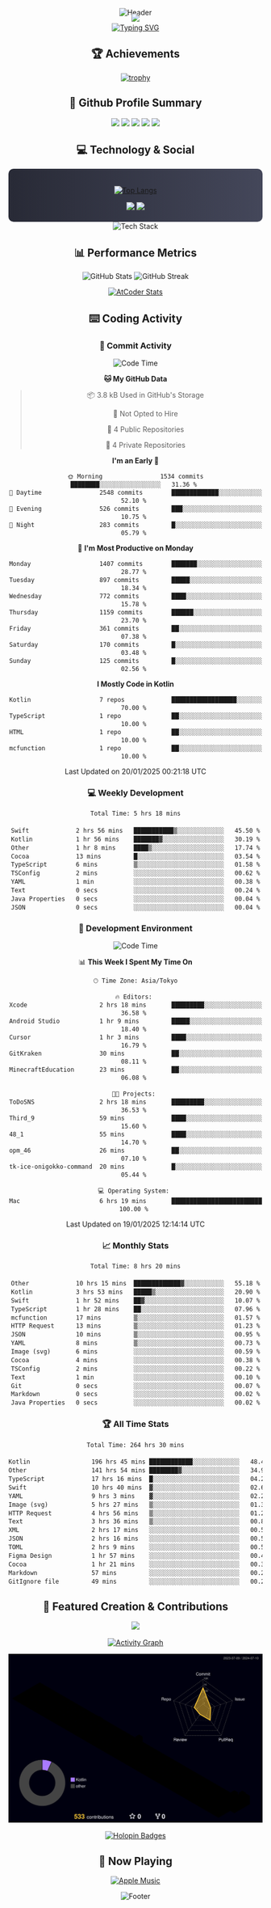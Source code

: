 <div align="center">
  
![Header](https://capsule-render.vercel.app/api?type=waving&color=gradient&customColorList=12&height=300&section=header&text=Welcome%20to%20Batapii's%20Universe&fontSize=50&animation=fadeIn&fontAlignY=40&desc=Android%20Developer%20|%20Kotlin%20LOVE%20)

<div style="margin-top: -20px;">
  <img src="https://readme-typing-svg.herokuapp.com/?lines=Crafting+Android+Experiences;Building+Tomorrow's+Apps+Today;Always+Learning,+Always+Growing&font=Fira%20Code&center=true&width=440&height=45&color=f75c7e&vCenter=true&size=22&pause=1000">
</div>

<a href="https://git.io/typing-svg">
  <img src="https://readme-typing-svg.demolab.com?font=Fira+Code&weight=600&size=28&duration=4000&pause=1000&center=true&vCenter=true&width=800&lines=Hey+there!+I'm+Batapii+%F0%9F%91%8B;Android+Developer+from+Japan+%F0%9F%87%AF%F0%9F%87%B5" alt="Typing SVG" />
</a>

## 🏆 Achievements

[![trophy](https://github-profile-trophy.vercel.app/?username=batapii&theme=onestar&no-frame=true&no-bg=true&column=8&rank=SECRET,SSS,SS,S,AAA,AA,A,B,C,?&margin-w=10&margin-h=10)](https://github.com/ryo-ma/github-profile-trophy)

## 🎯 Github Profile Summary

<div align="center">
  <img src="http://github-profile-summary-cards.vercel.app/api/cards/profile-details?username=batapii&theme=radical" />
  <img src="http://github-profile-summary-cards.vercel.app/api/cards/repos-per-language?username=batapii&theme=radical" />
  <img src="http://github-profile-summary-cards.vercel.app/api/cards/most-commit-language?username=batapii&theme=radical" />
  <img src="http://github-profile-summary-cards.vercel.app/api/cards/stats?username=batapii&theme=radical" />
  <img src="http://github-profile-summary-cards.vercel.app/api/cards/productive-time?username=batapii&theme=radical" />
</div>

## 💻 Technology & Social

<div align="center" style="background: linear-gradient(to right, #282A36, #44475A); padding: 20px; border-radius: 10px;">

[![Top Langs](https://github-readme-stats.vercel.app/api/top-langs/?username=batapii
)](https://github.com/anuraghazra/github-readme-stats)

<div style="margin-top: 15px">
<a href="https://github.com/batapii"><img src="https://img.shields.io/github/followers/batapii?style=for-the-badge&logo=github&label=Follow&color=ff6e96&labelColor=282A36"/></a>
<a href="https://twitter.com/batapii3939"><img src="https://img.shields.io/twitter/follow/batapii?style=for-the-badge&logo=twitter&color=1DA1F2&labelColor=282A36&label= Twitter"/></a>
</div>

</div>

<div align="center">
<img src="https://github-readme-tech-stack.vercel.app/api/cards?title=Tech+Stack&align=center&titleAlign=center&fontSize=20&lineHeight=10&lineCount=4&theme=github_dark&width=800&bg=%230D1117&badge=%23161B22&border=%2321262D&titleColor=%2358A6FF&line1=kotlin%2Ckotlin%2C0095D5%3Bandroid%2Candroid%2C00ff00%3Bjetpackcompose%2Cjetpack%2C4285F4%3B&line2=swift%2Cswift%2CFA7343%3Bfirebase%2Cfirebase%2CFFCA28%3Bgithub%2Cgithub%2C181717%3B&line3=typescript%2Ctypescript%2C3178C6%3Bgraphql%2Cgraphql%2CE10098%3Bsupabase%2Csupabase%2C3FCF8E%3B&line4=gradle%2Cgradle%2C02303A%3Bgitkraken%2Cgitkraken%2C179287%3Bpostman%2Cpostman%2CFF6C37%3B" alt="Tech Stack" />
</div>



## 📊 Performance Metrics

<div align="center">

![GitHub Stats](https://github-readme-stats.vercel.app/api?username=batapii&show_icons=true&theme=radical&hide_border=true&bg_color=0D1117)
![GitHub Streak](https://github-readme-streak-stats.herokuapp.com/?user=batapii&theme=radical&hide_border=true&background=0D1117)

[![AtCoder Stats](https://atcoder-readme-stats.vercel.app/stats/batapii3939?theme=dark&show_history=5&width=495)](https://github.com/iwbc-mzk/atcoder-readme-stats)

</div>

## ⌨️ Coding Activity

### 🌟 Commit Activity
<!--START_SECTION:commit-stats-->
![Code Time](http://img.shields.io/badge/Code%20Time-409%20hrs%2052%20mins-blue)

**🐱 My GitHub Data** 

> 📦 3.8 kB Used in GitHub's Storage 
 > 
> 🚫 Not Opted to Hire
 > 
> 📜 4 Public Repositories 
 > 
> 🔑 4 Private Repositories 
 > 
**I'm an Early 🐤** 

```text
🌞 Morning                1534 commits        ████████░░░░░░░░░░░░░░░░░   31.36 % 
🌆 Daytime                2548 commits        █████████████░░░░░░░░░░░░   52.10 % 
🌃 Evening                526 commits         ███░░░░░░░░░░░░░░░░░░░░░░   10.75 % 
🌙 Night                  283 commits         █░░░░░░░░░░░░░░░░░░░░░░░░   05.79 % 
```
📅 **I'm Most Productive on Monday** 

```text
Monday                   1407 commits        ███████░░░░░░░░░░░░░░░░░░   28.77 % 
Tuesday                  897 commits         █████░░░░░░░░░░░░░░░░░░░░   18.34 % 
Wednesday                772 commits         ████░░░░░░░░░░░░░░░░░░░░░   15.78 % 
Thursday                 1159 commits        ██████░░░░░░░░░░░░░░░░░░░   23.70 % 
Friday                   361 commits         ██░░░░░░░░░░░░░░░░░░░░░░░   07.38 % 
Saturday                 170 commits         █░░░░░░░░░░░░░░░░░░░░░░░░   03.48 % 
Sunday                   125 commits         █░░░░░░░░░░░░░░░░░░░░░░░░   02.56 % 
```


**I Mostly Code in Kotlin** 

```text
Kotlin                   7 repos             ██████████████████░░░░░░░   70.00 % 
TypeScript               1 repo              ██░░░░░░░░░░░░░░░░░░░░░░░   10.00 % 
HTML                     1 repo              ██░░░░░░░░░░░░░░░░░░░░░░░   10.00 % 
mcfunction               1 repo              ██░░░░░░░░░░░░░░░░░░░░░░░   10.00 % 
```




 Last Updated on 20/01/2025 00:21:18 UTC
<!--END_SECTION:commit-stats-->

### 💻 Weekly Development
<!--START_SECTION:wakatime-->

```txt
Total Time: 5 hrs 18 mins

Swift             2 hrs 56 mins   ███████████▒░░░░░░░░░░░░░   45.50 %
Kotlin            1 hr 56 mins    ███████▓░░░░░░░░░░░░░░░░░   30.19 %
Other             1 hr 8 mins     ████▒░░░░░░░░░░░░░░░░░░░░   17.74 %
Cocoa             13 mins         █░░░░░░░░░░░░░░░░░░░░░░░░   03.54 %
TypeScript        6 mins          ▒░░░░░░░░░░░░░░░░░░░░░░░░   01.58 %
TSConfig          2 mins          ░░░░░░░░░░░░░░░░░░░░░░░░░   00.62 %
YAML              1 min           ░░░░░░░░░░░░░░░░░░░░░░░░░   00.38 %
Text              0 secs          ░░░░░░░░░░░░░░░░░░░░░░░░░   00.24 %
Java Properties   0 secs          ░░░░░░░░░░░░░░░░░░░░░░░░░   00.04 %
JSON              0 secs          ░░░░░░░░░░░░░░░░░░░░░░░░░   00.04 %
```

<!--END_SECTION:wakatime-->

### 🔨 Development Environment
<!--START_SECTION:dev-stats-->
![Code Time](http://img.shields.io/badge/Code%20Time-409%20hrs%2049%20mins-blue)

📊 **This Week I Spent My Time On** 

```text
🕑︎ Time Zone: Asia/Tokyo

🔥 Editors: 
Xcode                    2 hrs 18 mins       █████████░░░░░░░░░░░░░░░░   36.58 % 
Android Studio           1 hr 9 mins         █████░░░░░░░░░░░░░░░░░░░░   18.40 % 
Cursor                   1 hr 3 mins         ████░░░░░░░░░░░░░░░░░░░░░   16.79 % 
GitKraken                30 mins             ██░░░░░░░░░░░░░░░░░░░░░░░   08.11 % 
MinecraftEducation       23 mins             ██░░░░░░░░░░░░░░░░░░░░░░░   06.08 % 

🐱‍💻 Projects: 
ToDoSNS                  2 hrs 18 mins       █████████░░░░░░░░░░░░░░░░   36.53 % 
Third_9                  59 mins             ████░░░░░░░░░░░░░░░░░░░░░   15.60 % 
48_1                     55 mins             ████░░░░░░░░░░░░░░░░░░░░░   14.70 % 
opm_46                   26 mins             ██░░░░░░░░░░░░░░░░░░░░░░░   07.10 % 
tk-ice-onigokko-command  20 mins             █░░░░░░░░░░░░░░░░░░░░░░░░   05.44 % 

💻 Operating System: 
Mac                      6 hrs 19 mins       █████████████████████████   100.00 % 
```


 Last Updated on 19/01/2025 12:14:14 UTC
<!--END_SECTION:dev-stats-->

### 📈 Monthly Stats
<!--START_SECTION:wakamonth-->

```txt
Total Time: 8 hrs 20 mins

Other             10 hrs 15 mins  █████████████▓░░░░░░░░░░░   55.18 %
Kotlin            3 hrs 53 mins   █████▒░░░░░░░░░░░░░░░░░░░   20.90 %
Swift             1 hr 52 mins    ██▓░░░░░░░░░░░░░░░░░░░░░░   10.07 %
TypeScript        1 hr 28 mins    ██░░░░░░░░░░░░░░░░░░░░░░░   07.96 %
mcfunction        17 mins         ▒░░░░░░░░░░░░░░░░░░░░░░░░   01.57 %
HTTP Request      13 mins         ▒░░░░░░░░░░░░░░░░░░░░░░░░   01.23 %
JSON              10 mins         ▒░░░░░░░░░░░░░░░░░░░░░░░░   00.95 %
YAML              8 mins          ▒░░░░░░░░░░░░░░░░░░░░░░░░   00.73 %
Image (svg)       6 mins          ░░░░░░░░░░░░░░░░░░░░░░░░░   00.59 %
Cocoa             4 mins          ░░░░░░░░░░░░░░░░░░░░░░░░░   00.38 %
TSConfig          2 mins          ░░░░░░░░░░░░░░░░░░░░░░░░░   00.22 %
Text              1 min           ░░░░░░░░░░░░░░░░░░░░░░░░░   00.10 %
Git               0 secs          ░░░░░░░░░░░░░░░░░░░░░░░░░   00.07 %
Markdown          0 secs          ░░░░░░░░░░░░░░░░░░░░░░░░░   00.02 %
Java Properties   0 secs          ░░░░░░░░░░░░░░░░░░░░░░░░░   00.02 %
```

<!--END_SECTION:wakamonth-->

### 🏆 All Time Stats
<!--START_SECTION:wakaalltime-->

```txt
Total Time: 264 hrs 30 mins

Kotlin                 196 hrs 45 mins ████████████░░░░░░░░░░░░░   48.41 %
Other                  141 hrs 54 mins ████████▓░░░░░░░░░░░░░░░░   34.92 %
TypeScript             17 hrs 16 mins  █░░░░░░░░░░░░░░░░░░░░░░░░   04.25 %
Swift                  10 hrs 40 mins  ▓░░░░░░░░░░░░░░░░░░░░░░░░   02.63 %
YAML                   9 hrs 3 mins    ▓░░░░░░░░░░░░░░░░░░░░░░░░   02.23 %
Image (svg)            5 hrs 27 mins   ▒░░░░░░░░░░░░░░░░░░░░░░░░   01.34 %
HTTP Request           4 hrs 56 mins   ▒░░░░░░░░░░░░░░░░░░░░░░░░   01.22 %
Text                   3 hrs 36 mins   ▒░░░░░░░░░░░░░░░░░░░░░░░░   00.89 %
XML                    2 hrs 17 mins   ░░░░░░░░░░░░░░░░░░░░░░░░░   00.56 %
JSON                   2 hrs 16 mins   ░░░░░░░░░░░░░░░░░░░░░░░░░   00.56 %
TOML                   2 hrs 9 mins    ░░░░░░░░░░░░░░░░░░░░░░░░░   00.53 %
Figma Design           1 hr 57 mins    ░░░░░░░░░░░░░░░░░░░░░░░░░   00.48 %
Cocoa                  1 hr 21 mins    ░░░░░░░░░░░░░░░░░░░░░░░░░   00.33 %
Markdown               57 mins         ░░░░░░░░░░░░░░░░░░░░░░░░░   00.23 %
GitIgnore file         49 mins         ░░░░░░░░░░░░░░░░░░░░░░░░░   00.20 %
```

<!--END_SECTION:wakaalltime-->


## 🌟 Featured Creation & Contributions

<div align="center">
  <a href="https://github.com/batapii/ToDoSNS">
    <img src="https://github-readme-stats.vercel.app/api/pin/?username=batapii&repo=ToDoSNS&theme=radical&hide_border=true&bg_color=0D1117" />
  </a>

[![Activity Graph](https://github-readme-activity-graph.vercel.app/graph?username=batapii&custom_title=Contribution%20Graph&hide_border=true&theme=radical&bg_color=0D1117)](https://github.com/ashutosh00710/github-readme-activity-graph)

![3D Contrib](./profile-3d-contrib/profile-night-rainbow.svg)

[![Holopin Badges](https://holopin.me/batapii)](https://holopin.io/@batapii)

</div>

## 🎵 Now Playing

<div align="center">
  
[![Apple Music](https://music-profile.rayriffy.com/theme/dark.svg?uid=001005.6598667d2ffd4a10a4f429edd0ba24c4.1156)](https://github.com/rayriffy/apple-music-github-profile)

</div>

![Footer](https://capsule-render.vercel.app/api?type=waving&color=gradient&customColorList=12&height=100&section=footer)

</div>
